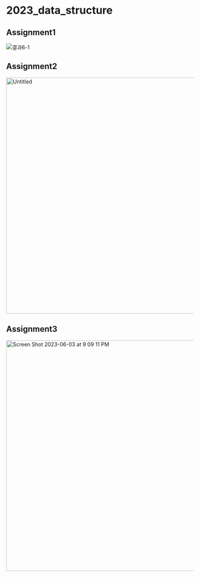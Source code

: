# 2023_data_structure

## Assignment1
![결과6-1](https://github.com/minseok128/2023_data_structure/assets/27052038/e7cec146-7154-4462-aff8-e38df2a90bc6)

## Assignment2
<img width="634" alt="Untitled" src="https://github.com/minseok128/2023_data_structure/assets/27052038/0cd7f337-699b-4e90-88f6-7f0a044410ae">

## Assignment3
<img width="619" alt="Screen Shot 2023-06-03 at 9 09 11 PM" src="https://github.com/minseok128/2023_data_structure/assets/27052038/652d8f3e-76a9-4cb3-afce-57562b6ad5f0">
